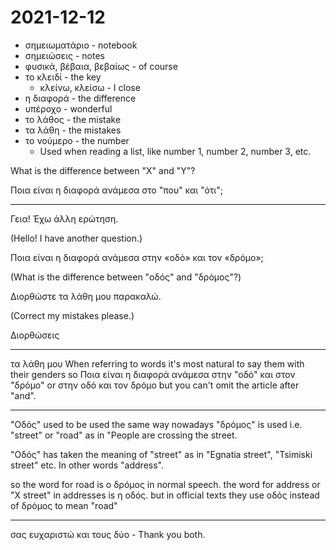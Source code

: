 # 2021-12-12

* σημειωματάριο - notebook
* σημειώσεις - notes
* φυσικά, βέβαια, βεβαίως - of course
* το κλειδί - the key
    * κλείνω, κλείσω - I close
* η διαφορά - the difference
* υπέροχο - wonderful
* το λάθος - the mistake
* τα λάθη - the mistakes
* το νούμερο - the number
  * Used when reading a list, like number 1, number 2, number 3, etc.

What is the difference between "X" and "Y"?

Ποια είναι η διαφορά ανάμεσα στο "που" και "ότι";

---

Γεια! Έχω άλλη ερώτηση.

(Hello! I have another question.)

Ποια είναι η διαφορά ανάμεσα στην «οδό» και τον «δρόμο»;

(What is the difference between "οδός" and "δρόμος"?)

Διορθώστε τα λάθη μου παρακαλώ.

(Correct my mistakes please.)

Διορθώσεις

---

τα λάθη μου
When referring to words it's most natural to say them with their genders
so
Ποια είναι η διαφορά ανάμεσα στην "οδό" και στον "δρόμο"
or στην οδό και τον δρόμο
but you can't omit the article after "and".

---

"Οδός" used to be used the same way nowadays "δρόμος" is used i.e. "street" or "road" as in "People are crossing the street.

"Oδός" has taken the meaning of "street" as in "Egnatia street", "Tsimiski street" etc.
In other words "address".

so the word for road is ο δρόμος in normal speech.
the word for address or "X street" in addresses is η οδός.
but in official texts they use οδός instead of δρόμος to mean "road"

---

σας ευχαριστώ και τους δύο - Thank you both.
